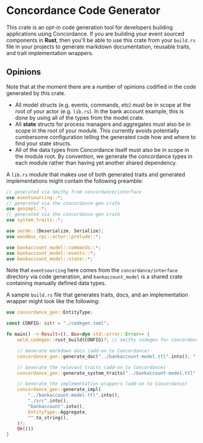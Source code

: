 # Concordance Code Generator
This crate is an _opt-in_ code generation tool for developers building applications using Concordance. If you are building
your event sourced components in **Rust**, then you'll be able to use this crate from your `build.rs` file in your projects
to generate markdown documentation, reusable traits, and trait implementation wrappers.

## Opinions
Note that at the moment there are a number of opinions codified in the code generated by this crate.

* All model structs (e.g. events, commands, etc) must be in scope at the root of your actor (e.g. `lib.rs`). In the bank account example, this is done by using all of the types from the model crate. 
* All **state** structs for process managers and aggregates must also be in scope in the root of your module. This currently avoids potentially cumbersome configuration telling the generated code how and where to find your state structs.
* All of the data types from Concordance itself must also be in scope in the module root. By convention, we generate the concordance types in each module rather than having yet another shared dependency.

A `lib.rs` module that makes use of both generated traits and generated implementations might contain the following preamble:

```rust
// generated via Smithy from concordance/interface
use eventsourcing::*;
// generated via the concordance-gen crate
use genimpl::*;
// generated via the concordance-gen crate
use system_traits::*;

use serde::{Deserialize, Serialize};
use wasmbus_rpc::actor::prelude::*;

use bankaccount_model::commands::*;
use bankaccount_model::events::*;
use bankaccount_model::state::*;
```

Note that `eventsourcing` here comes from the `concordance/interface` directory via code generation, and `bankaccount_model` is a shared crate containing manually defined data types.

A sample `build.rs` file that generates traits, docs, and an implementation wrapper might look like the following:

```rust
use concordance_gen::EntityType;

const CONFIG: &str = "./codegen.toml";

fn main() -> Result<(), Box<dyn std::error::Error>> {
    weld_codegen::rust_build(CONFIG)?; // smithy codegen for Concordance types

    // Generate markdown docs (add-on to Concordance)
    concordance_gen::generate_doc("../bankaccount-model.ttl".into(), "../model/docs".into())?;

    // Generate the relevant traits (add-on to Concordance)
    concordance_gen::generate_system_traits("../bankaccount-model.ttl".into(), "./src".into())?;

    // Generate the implementation wrappers (add-on to Concordance)
    concordance_gen::generate_impl(
        "../bankaccount-model.ttl".into(),
        "./src".into(),
        "bankaccount".into(),
        EntityType::Aggregate,
        "".to_string(),
    )?;
    Ok(())
}
```